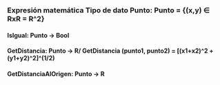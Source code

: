 ### Expresión matemática Tipo de dato Punto: Punto = {(x,y) ∈ RxR = R^2}
#### IsIgual: Punto -> Bool
#### GetDistancia: Punto -> R/ GetDistancia (punto1, punto2) = [(x1+x2)^2 + (y1+y2)^2]^(1/2)
#### GetDistanciaAlOrigen: Punto -> R
